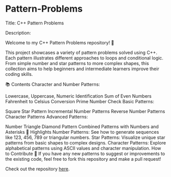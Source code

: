 # Pattern-Problems
Title: C++ Pattern Problems

Description:

Welcome to my C++ Pattern Problems repository! 🚀

This project showcases a variety of pattern problems solved using C++. Each pattern illustrates different approaches to loops and conditional logic. From simple number and star patterns to more complex shapes, this collection aims to help beginners and intermediate learners improve their coding skills.

📚 Contents
Character and Number Patterns:

Lowercase, Uppercase, Numeric Identification
Sum of Even Numbers
Fahrenheit to Celsius Conversion
Prime Number Check
Basic Patterns:

Square Star Pattern
Incremental Number Patterns
Reverse Number Patterns
Character Patterns
Advanced Patterns:

Number Triangle
Diamond Pattern
Combined Patterns with Numbers and Asterisks
🌟 Highlights
Number Patterns: See how to generate sequences like 123, 456, 789 or triangular numbers.
Star Patterns: Visualize unique star patterns from basic shapes to complex designs.
Character Patterns: Explore alphabetical patterns using ASCII values and character manipulation.
How to Contribute 🤝
If you have any new patterns to suggest or improvements to the existing code, feel free to fork this repository and make a pull request!

Check out the repository [here](https://github.com/sana-developer/Pattern-Problems/blob/main/Patterns.cpp).
